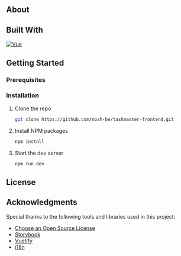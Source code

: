 ## About

## Built With

[![Vue][Vue.js]][Vue-url]

## Getting Started

### Prerequisites

### Installation

1. Clone the repo
   ```sh
   git clone https://github.com/noah-be/taskmaster-frontend.git
   ```
2. Install NPM packages
   ```sh
   npm install
   ```
3. Start the dev server
   ```sh
   npm run dev
   ```

## License

[Vue.js]: https://img.shields.io/badge/Vue.js-35495E?style=for-the-badge&logo=vuedotjs&logoColor=4FC08D
[Vue-url]: https://vuejs.org/

## Acknowledgments

Special thanks to the following tools and libraries used in this project:

- [Choose an Open Source License](https://choosealicense.com)
- [Storybook](https://storybook.js.org)
- [Vuetify](https://vuetifyjs.com)
- [i18n](https://www.npmjs.com/package/i18n)
